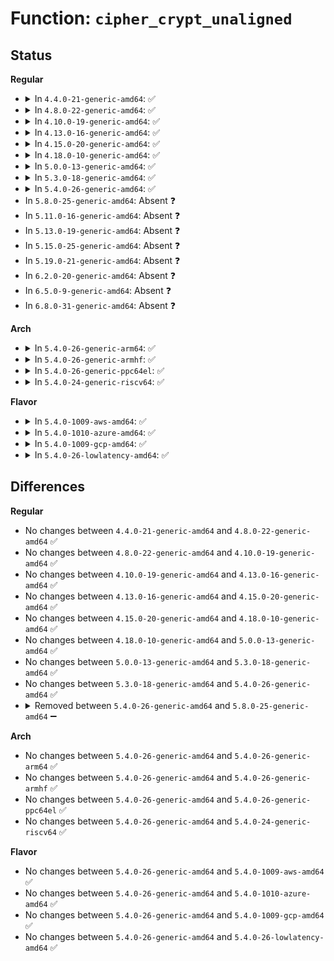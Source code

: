 # Function: <code>cipher_crypt_unaligned</code>

## Status
<b>Regular</b>
<ul>
<li>
<details>
<summary>In <code>4.4.0-21-generic-amd64</code>: ✅</summary>

```c
void cipher_crypt_unaligned(void (*)(struct crypto_tfm *, u8 *, const u8 *) fn, struct crypto_tfm * tfm, u8 * dst, const u8 * src)
```

```json
{
  "name": "cipher_crypt_unaligned",
  "collision_type": "Unique Static",
  "inline_type": "No",
  "funcs": [
    {
      "addr": 18446744071582633216,
      "name": "cipher_crypt_unaligned",
      "external": false,
      "loc": "crypto/cipher.c:63",
      "file": "crypto/cipher.c",
      "inline": "seen, unknown",
      "caller_inline": [],
      "caller_func": [
        "crypto/cipher.c:cipher_decrypt_unaligned",
        "crypto/cipher.c:cipher_encrypt_unaligned"
      ]
    }
  ],
  "symbols": [
    {
      "addr": 18446744071582633216,
      "name": "cipher_crypt_unaligned",
      "section": ".text",
      "bind": "STB_LOCAL",
      "size": 158
    }
  ]
}
```
</details>
</li>
<li>
<details>
<summary>In <code>4.8.0-22-generic-amd64</code>: ✅</summary>

```c
void cipher_crypt_unaligned(void (*)(struct crypto_tfm *, u8 *, const u8 *) fn, struct crypto_tfm * tfm, u8 * dst, const u8 * src)
```

```json
{
  "name": "cipher_crypt_unaligned",
  "collision_type": "Unique Static",
  "inline_type": "No",
  "funcs": [
    {
      "addr": 18446744071582882768,
      "name": "cipher_crypt_unaligned",
      "external": false,
      "loc": "crypto/cipher.c:63",
      "file": "crypto/cipher.c",
      "inline": "seen, unknown",
      "caller_inline": [],
      "caller_func": [
        "crypto/cipher.c:cipher_decrypt_unaligned",
        "crypto/cipher.c:cipher_encrypt_unaligned"
      ]
    }
  ],
  "symbols": [
    {
      "addr": 18446744071582882768,
      "name": "cipher_crypt_unaligned",
      "section": ".text",
      "bind": "STB_LOCAL",
      "size": 158
    }
  ]
}
```
</details>
</li>
<li>
<details>
<summary>In <code>4.10.0-19-generic-amd64</code>: ✅</summary>

```c
void cipher_crypt_unaligned(void (*)(struct crypto_tfm *, u8 *, const u8 *) fn, struct crypto_tfm * tfm, u8 * dst, const u8 * src)
```

```json
{
  "name": "cipher_crypt_unaligned",
  "collision_type": "Unique Static",
  "inline_type": "No",
  "funcs": [
    {
      "addr": 18446744071582979376,
      "name": "cipher_crypt_unaligned",
      "external": false,
      "loc": "crypto/cipher.c:63",
      "file": "crypto/cipher.c",
      "inline": "seen, unknown",
      "caller_inline": [],
      "caller_func": [
        "crypto/cipher.c:cipher_decrypt_unaligned",
        "crypto/cipher.c:cipher_encrypt_unaligned"
      ]
    }
  ],
  "symbols": [
    {
      "addr": 18446744071582979376,
      "name": "cipher_crypt_unaligned",
      "section": ".text",
      "bind": "STB_LOCAL",
      "size": 158
    }
  ]
}
```
</details>
</li>
<li>
<details>
<summary>In <code>4.13.0-16-generic-amd64</code>: ✅</summary>

```c
void cipher_crypt_unaligned(void (*)(struct crypto_tfm *, u8 *, const u8 *) fn, struct crypto_tfm * tfm, u8 * dst, const u8 * src)
```

```json
{
  "name": "cipher_crypt_unaligned",
  "collision_type": "Unique Static",
  "inline_type": "No",
  "funcs": [
    {
      "addr": 18446744071583029168,
      "name": "cipher_crypt_unaligned",
      "external": false,
      "loc": "crypto/cipher.c:63",
      "file": "crypto/cipher.c",
      "inline": "seen, unknown",
      "caller_inline": [],
      "caller_func": [
        "crypto/cipher.c:cipher_decrypt_unaligned",
        "crypto/cipher.c:cipher_encrypt_unaligned"
      ]
    }
  ],
  "symbols": [
    {
      "addr": 18446744071583029168,
      "name": "cipher_crypt_unaligned",
      "section": ".text",
      "bind": "STB_LOCAL",
      "size": 158
    }
  ]
}
```
</details>
</li>
<li>
<details>
<summary>In <code>4.15.0-20-generic-amd64</code>: ✅</summary>

```c
void cipher_crypt_unaligned(void (*)(struct crypto_tfm *, u8 *, const u8 *) fn, struct crypto_tfm * tfm, u8 * dst, const u8 * src)
```

```json
{
  "name": "cipher_crypt_unaligned",
  "collision_type": "Unique Static",
  "inline_type": "No",
  "funcs": [
    {
      "addr": 18446744071583194416,
      "name": "cipher_crypt_unaligned",
      "external": false,
      "loc": "crypto/cipher.c:63",
      "file": "crypto/cipher.c",
      "inline": "seen, unknown",
      "caller_inline": [],
      "caller_func": [
        "crypto/cipher.c:cipher_decrypt_unaligned",
        "crypto/cipher.c:cipher_encrypt_unaligned"
      ]
    }
  ],
  "symbols": [
    {
      "addr": 18446744071583194416,
      "name": "cipher_crypt_unaligned",
      "section": ".text",
      "bind": "STB_LOCAL",
      "size": 160
    }
  ]
}
```
</details>
</li>
<li>
<details>
<summary>In <code>4.18.0-10-generic-amd64</code>: ✅</summary>

```c
void cipher_crypt_unaligned(void (*)(struct crypto_tfm *, u8 *, const u8 *) fn, struct crypto_tfm * tfm, u8 * dst, const u8 * src)
```

```json
{
  "name": "cipher_crypt_unaligned",
  "collision_type": "Unique Static",
  "inline_type": "No",
  "funcs": [
    {
      "addr": 18446744071583403072,
      "name": "cipher_crypt_unaligned",
      "external": false,
      "loc": "crypto/cipher.c:64",
      "file": "crypto/cipher.c",
      "inline": "seen, unknown",
      "caller_inline": [],
      "caller_func": [
        "crypto/cipher.c:cipher_decrypt_unaligned",
        "crypto/cipher.c:cipher_encrypt_unaligned"
      ]
    }
  ],
  "symbols": [
    {
      "addr": 18446744071583403072,
      "name": "cipher_crypt_unaligned",
      "section": ".text",
      "bind": "STB_LOCAL",
      "size": 145
    }
  ]
}
```
</details>
</li>
<li>
<details>
<summary>In <code>5.0.0-13-generic-amd64</code>: ✅</summary>

```c
void cipher_crypt_unaligned(void (*)(struct crypto_tfm *, u8 *, const u8 *) fn, struct crypto_tfm * tfm, u8 * dst, const u8 * src)
```

```json
{
  "name": "cipher_crypt_unaligned",
  "collision_type": "Unique Static",
  "inline_type": "No",
  "funcs": [
    {
      "addr": 18446744071583523120,
      "name": "cipher_crypt_unaligned",
      "external": false,
      "loc": "crypto/cipher.c:64",
      "file": "crypto/cipher.c",
      "inline": "seen, unknown",
      "caller_inline": [],
      "caller_func": [
        "crypto/cipher.c:cipher_decrypt_unaligned",
        "crypto/cipher.c:cipher_encrypt_unaligned"
      ]
    }
  ],
  "symbols": [
    {
      "addr": 18446744071583523120,
      "name": "cipher_crypt_unaligned",
      "section": ".text",
      "bind": "STB_LOCAL",
      "size": 145
    }
  ]
}
```
</details>
</li>
<li>
<details>
<summary>In <code>5.3.0-18-generic-amd64</code>: ✅</summary>

```c
void cipher_crypt_unaligned(void (*)(struct crypto_tfm *, u8 *, const u8 *) fn, struct crypto_tfm * tfm, u8 * dst, const u8 * src)
```

```json
{
  "name": "cipher_crypt_unaligned",
  "collision_type": "Unique Static",
  "inline_type": "No",
  "funcs": [
    {
      "addr": 18446744071583710880,
      "name": "cipher_crypt_unaligned",
      "external": false,
      "loc": "crypto/cipher.c:59",
      "file": "crypto/cipher.c",
      "inline": "seen, unknown",
      "caller_inline": [],
      "caller_func": [
        "crypto/cipher.c:cipher_decrypt_unaligned",
        "crypto/cipher.c:cipher_encrypt_unaligned"
      ]
    }
  ],
  "symbols": [
    {
      "addr": 18446744071583710880,
      "name": "cipher_crypt_unaligned",
      "section": ".text",
      "bind": "STB_LOCAL",
      "size": 145
    }
  ]
}
```
</details>
</li>
<li>
<details>
<summary>In <code>5.4.0-26-generic-amd64</code>: ✅</summary>

```c
void cipher_crypt_unaligned(void (*)(struct crypto_tfm *, u8 *, const u8 *) fn, struct crypto_tfm * tfm, u8 * dst, const u8 * src)
```

```json
{
  "name": "cipher_crypt_unaligned",
  "collision_type": "Unique Static",
  "inline_type": "No",
  "funcs": [
    {
      "addr": 18446744071583820496,
      "name": "cipher_crypt_unaligned",
      "external": false,
      "loc": "crypto/cipher.c:59",
      "file": "crypto/cipher.c",
      "inline": "seen, unknown",
      "caller_inline": [],
      "caller_func": [
        "crypto/cipher.c:cipher_decrypt_unaligned",
        "crypto/cipher.c:cipher_encrypt_unaligned"
      ]
    }
  ],
  "symbols": [
    {
      "addr": 18446744071583820496,
      "name": "cipher_crypt_unaligned",
      "section": ".text",
      "bind": "STB_LOCAL",
      "size": 145
    }
  ]
}
```
</details>
</li>
<li>
In <code>5.8.0-25-generic-amd64</code>: Absent ❓
</li>
<li>
In <code>5.11.0-16-generic-amd64</code>: Absent ❓
</li>
<li>
In <code>5.13.0-19-generic-amd64</code>: Absent ❓
</li>
<li>
In <code>5.15.0-25-generic-amd64</code>: Absent ❓
</li>
<li>
In <code>5.19.0-21-generic-amd64</code>: Absent ❓
</li>
<li>
In <code>6.2.0-20-generic-amd64</code>: Absent ❓
</li>
<li>
In <code>6.5.0-9-generic-amd64</code>: Absent ❓
</li>
<li>
In <code>6.8.0-31-generic-amd64</code>: Absent ❓
</li>
</ul>
<b>Arch</b>
<ul>
<li>
<details>
<summary>In <code>5.4.0-26-generic-arm64</code>: ✅</summary>

```c
void cipher_crypt_unaligned(void (*)(struct crypto_tfm *, u8 *, const u8 *) fn, struct crypto_tfm * tfm, u8 * dst, const u8 * src)
```

```json
{
  "name": "cipher_crypt_unaligned",
  "collision_type": "Unique Static",
  "inline_type": "No",
  "funcs": [
    {
      "addr": 18446603336495627064,
      "name": "cipher_crypt_unaligned",
      "external": false,
      "loc": "crypto/cipher.c:59",
      "file": "crypto/cipher.c",
      "inline": "seen, unknown",
      "caller_inline": [],
      "caller_func": [
        "crypto/cipher.c:cipher_decrypt_unaligned",
        "crypto/cipher.c:cipher_encrypt_unaligned"
      ]
    }
  ],
  "symbols": [
    {
      "addr": 18446603336495627064,
      "name": "cipher_crypt_unaligned",
      "section": ".text",
      "bind": "STB_LOCAL",
      "size": 172
    }
  ]
}
```
</details>
</li>
<li>
<details>
<summary>In <code>5.4.0-26-generic-armhf</code>: ✅</summary>

```c
void cipher_crypt_unaligned(void (*)(struct crypto_tfm *, u8 *, const u8 *) fn, struct crypto_tfm * tfm, u8 * dst, const u8 * src)
```

```json
{
  "name": "cipher_crypt_unaligned",
  "collision_type": "Unique Static",
  "inline_type": "No",
  "funcs": [
    {
      "addr": 3228985632,
      "name": "cipher_crypt_unaligned",
      "external": false,
      "loc": "crypto/cipher.c:59",
      "file": "crypto/cipher.c",
      "inline": "seen, unknown",
      "caller_inline": [],
      "caller_func": [
        "crypto/cipher.c:cipher_decrypt_unaligned",
        "crypto/cipher.c:cipher_encrypt_unaligned"
      ]
    }
  ],
  "symbols": [
    {
      "addr": 3228985632,
      "name": "cipher_crypt_unaligned",
      "section": ".text",
      "bind": "STB_LOCAL",
      "size": 164
    }
  ]
}
```
</details>
</li>
<li>
<details>
<summary>In <code>5.4.0-26-generic-ppc64el</code>: ✅</summary>

```c
void cipher_crypt_unaligned(void (*)(struct crypto_tfm *, u8 *, const u8 *) fn, struct crypto_tfm * tfm, u8 * dst, const u8 * src)
```

```json
{
  "name": "cipher_crypt_unaligned",
  "collision_type": "Unique Static",
  "inline_type": "No",
  "funcs": [
    {
      "addr": 13835058055289752528,
      "name": "cipher_crypt_unaligned",
      "external": false,
      "loc": "crypto/cipher.c:59",
      "file": "crypto/cipher.c",
      "inline": "seen, unknown",
      "caller_inline": [],
      "caller_func": [
        "crypto/cipher.c:cipher_decrypt_unaligned",
        "crypto/cipher.c:cipher_encrypt_unaligned"
      ]
    }
  ],
  "symbols": [
    {
      "addr": 13835058055289752528,
      "name": "cipher_crypt_unaligned",
      "section": ".text",
      "bind": "STB_LOCAL",
      "size": 224
    }
  ]
}
```
</details>
</li>
<li>
<details>
<summary>In <code>5.4.0-24-generic-riscv64</code>: ✅</summary>

```c
void cipher_crypt_unaligned(void (*)(struct crypto_tfm *, u8 *, const u8 *) fn, struct crypto_tfm * tfm, u8 * dst, const u8 * src)
```

```json
{
  "name": "cipher_crypt_unaligned",
  "collision_type": "Unique Static",
  "inline_type": "No",
  "funcs": [
    {
      "addr": 18446743936274785006,
      "name": "cipher_crypt_unaligned",
      "external": false,
      "loc": "crypto/cipher.c:59",
      "file": "crypto/cipher.c",
      "inline": "seen, unknown",
      "caller_inline": [],
      "caller_func": [
        "crypto/cipher.c:cipher_decrypt_unaligned",
        "crypto/cipher.c:cipher_encrypt_unaligned"
      ]
    }
  ],
  "symbols": [
    {
      "addr": 18446743936274785006,
      "name": "cipher_crypt_unaligned",
      "section": ".text",
      "bind": "STB_LOCAL",
      "size": 116
    }
  ]
}
```
</details>
</li>
</ul>
<b>Flavor</b>
<ul>
<li>
<details>
<summary>In <code>5.4.0-1009-aws-amd64</code>: ✅</summary>

```c
void cipher_crypt_unaligned(void (*)(struct crypto_tfm *, u8 *, const u8 *) fn, struct crypto_tfm * tfm, u8 * dst, const u8 * src)
```

```json
{
  "name": "cipher_crypt_unaligned",
  "collision_type": "Unique Static",
  "inline_type": "No",
  "funcs": [
    {
      "addr": 18446744071583789232,
      "name": "cipher_crypt_unaligned",
      "external": false,
      "loc": "crypto/cipher.c:59",
      "file": "crypto/cipher.c",
      "inline": "seen, unknown",
      "caller_inline": [],
      "caller_func": [
        "crypto/cipher.c:cipher_decrypt_unaligned",
        "crypto/cipher.c:cipher_encrypt_unaligned"
      ]
    }
  ],
  "symbols": [
    {
      "addr": 18446744071583789232,
      "name": "cipher_crypt_unaligned",
      "section": ".text",
      "bind": "STB_LOCAL",
      "size": 145
    }
  ]
}
```
</details>
</li>
<li>
<details>
<summary>In <code>5.4.0-1010-azure-amd64</code>: ✅</summary>

```c
void cipher_crypt_unaligned(void (*)(struct crypto_tfm *, u8 *, const u8 *) fn, struct crypto_tfm * tfm, u8 * dst, const u8 * src)
```

```json
{
  "name": "cipher_crypt_unaligned",
  "collision_type": "Unique Static",
  "inline_type": "No",
  "funcs": [
    {
      "addr": 18446744071583726288,
      "name": "cipher_crypt_unaligned",
      "external": false,
      "loc": "crypto/cipher.c:59",
      "file": "crypto/cipher.c",
      "inline": "seen, unknown",
      "caller_inline": [],
      "caller_func": [
        "crypto/cipher.c:cipher_decrypt_unaligned",
        "crypto/cipher.c:cipher_encrypt_unaligned"
      ]
    }
  ],
  "symbols": [
    {
      "addr": 18446744071583726288,
      "name": "cipher_crypt_unaligned",
      "section": ".text",
      "bind": "STB_LOCAL",
      "size": 145
    }
  ]
}
```
</details>
</li>
<li>
<details>
<summary>In <code>5.4.0-1009-gcp-amd64</code>: ✅</summary>

```c
void cipher_crypt_unaligned(void (*)(struct crypto_tfm *, u8 *, const u8 *) fn, struct crypto_tfm * tfm, u8 * dst, const u8 * src)
```

```json
{
  "name": "cipher_crypt_unaligned",
  "collision_type": "Unique Static",
  "inline_type": "No",
  "funcs": [
    {
      "addr": 18446744071583772992,
      "name": "cipher_crypt_unaligned",
      "external": false,
      "loc": "crypto/cipher.c:59",
      "file": "crypto/cipher.c",
      "inline": "seen, unknown",
      "caller_inline": [],
      "caller_func": [
        "crypto/cipher.c:cipher_decrypt_unaligned",
        "crypto/cipher.c:cipher_encrypt_unaligned"
      ]
    }
  ],
  "symbols": [
    {
      "addr": 18446744071583772992,
      "name": "cipher_crypt_unaligned",
      "section": ".text",
      "bind": "STB_LOCAL",
      "size": 145
    }
  ]
}
```
</details>
</li>
<li>
<details>
<summary>In <code>5.4.0-26-lowlatency-amd64</code>: ✅</summary>

```c
void cipher_crypt_unaligned(void (*)(struct crypto_tfm *, u8 *, const u8 *) fn, struct crypto_tfm * tfm, u8 * dst, const u8 * src)
```

```json
{
  "name": "cipher_crypt_unaligned",
  "collision_type": "Unique Static",
  "inline_type": "No",
  "funcs": [
    {
      "addr": 18446744071583873984,
      "name": "cipher_crypt_unaligned",
      "external": false,
      "loc": "crypto/cipher.c:59",
      "file": "crypto/cipher.c",
      "inline": "seen, unknown",
      "caller_inline": [],
      "caller_func": [
        "crypto/cipher.c:cipher_decrypt_unaligned",
        "crypto/cipher.c:cipher_encrypt_unaligned"
      ]
    }
  ],
  "symbols": [
    {
      "addr": 18446744071583873984,
      "name": "cipher_crypt_unaligned",
      "section": ".text",
      "bind": "STB_LOCAL",
      "size": 145
    }
  ]
}
```
</details>
</li>
</ul>

## Differences
<b>Regular</b>
<ul>
<li>
No changes between <code>4.4.0-21-generic-amd64</code> and <code>4.8.0-22-generic-amd64</code> ✅
</li>
<li>
No changes between <code>4.8.0-22-generic-amd64</code> and <code>4.10.0-19-generic-amd64</code> ✅
</li>
<li>
No changes between <code>4.10.0-19-generic-amd64</code> and <code>4.13.0-16-generic-amd64</code> ✅
</li>
<li>
No changes between <code>4.13.0-16-generic-amd64</code> and <code>4.15.0-20-generic-amd64</code> ✅
</li>
<li>
No changes between <code>4.15.0-20-generic-amd64</code> and <code>4.18.0-10-generic-amd64</code> ✅
</li>
<li>
No changes between <code>4.18.0-10-generic-amd64</code> and <code>5.0.0-13-generic-amd64</code> ✅
</li>
<li>
No changes between <code>5.0.0-13-generic-amd64</code> and <code>5.3.0-18-generic-amd64</code> ✅
</li>
<li>
No changes between <code>5.3.0-18-generic-amd64</code> and <code>5.4.0-26-generic-amd64</code> ✅
</li>
<li>
<details>
<summary>Removed between <code>5.4.0-26-generic-amd64</code> and <code>5.8.0-25-generic-amd64</code> ➖</summary>

```c
void cipher_crypt_unaligned(void (*)(struct crypto_tfm *, u8 *, const u8 *) fn, struct crypto_tfm * tfm, u8 * dst, const u8 * src)
```
</details>
</li>
</ul>
<b>Arch</b>
<ul>
<li>
No changes between <code>5.4.0-26-generic-amd64</code> and <code>5.4.0-26-generic-arm64</code> ✅
</li>
<li>
No changes between <code>5.4.0-26-generic-amd64</code> and <code>5.4.0-26-generic-armhf</code> ✅
</li>
<li>
No changes between <code>5.4.0-26-generic-amd64</code> and <code>5.4.0-26-generic-ppc64el</code> ✅
</li>
<li>
No changes between <code>5.4.0-26-generic-amd64</code> and <code>5.4.0-24-generic-riscv64</code> ✅
</li>
</ul>
<b>Flavor</b>
<ul>
<li>
No changes between <code>5.4.0-26-generic-amd64</code> and <code>5.4.0-1009-aws-amd64</code> ✅
</li>
<li>
No changes between <code>5.4.0-26-generic-amd64</code> and <code>5.4.0-1010-azure-amd64</code> ✅
</li>
<li>
No changes between <code>5.4.0-26-generic-amd64</code> and <code>5.4.0-1009-gcp-amd64</code> ✅
</li>
<li>
No changes between <code>5.4.0-26-generic-amd64</code> and <code>5.4.0-26-lowlatency-amd64</code> ✅
</li>
</ul>
